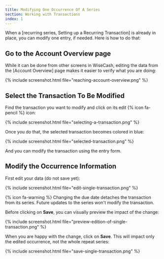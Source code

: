 ```yaml
---
title: Modifying One Occurrence Of A Series
section: Working with Transactions
index: 1
---
```


When a [recurring series, Setting up a Recurring Transaction] is already in place, you can modify one entry, if needed. Here is how to do that:

## Go to the Account Overview page

While it can be done from other screens in WiseCash, editing the data from the [Account Overview] page makes it easier to verify what you are doing:

{% include screenshot.html file="reaching-account-overview.png" %}

## Select the Transaction To Be Modified

Find the transaction you want to modify and click on its edit {% icon fa-pencil %} icon:

{% include screenshot.html file="selecting-a-transaction.png" %}

Once you do that, the selected transaction becomes colored in blue:

{% include screenshot.html file="selected-transaction.png" %}

And you can modify the transaction using the entry form.

## Modify the Occurrence Information

First edit your data (do not save yet):

{% include screenshot.html file="edit-single-transaction.png" %}

<div class='alert alert-info' role='alert'>
  {% icon fa-warning %} Changing the due date detaches the transaction from its series. Future updates to the series won't modify the transaction.
</div>

Before clicking on **Save**, you can visually preview the impact of the change:

{% include screenshot.html file="preview-edition-of-single-transaction.png" %}

When you are happy with the change, click on **Save**. This will impact only the edited occurrence, not the whole repeat series:

{% include screenshot.html file="save-single-transaction.png" %}
